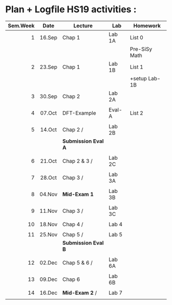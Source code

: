Plan + Logfile HS19 activities :
================================

| Sem.Week | Date   | Lecture              |  Lab     |  Homework          |
| --------:|:------:|----------------------| ---------|--------------------|
|    1     | 16.Sep | Chap 1               | Lab 1A   |  List 0            |
|          |        |                      |          |  Pre-SiSy Math     |
|    2     | 23.Sep | Chap 1               | Lab 1B   |  List 1            |
|          |        |                      |          |  +setup Lab-1B     |
|    3     | 30.Sep | Chap 2               | Lab 2A   |                    |
|          |        |                      |          |                    |
|    4     | 07.Oct | DFT-Example          | Eval-A   |  List 2            |
|          |        |                      |          |                    |
|    5     | 14.Oct | Chap 2 /             | Lab 2B   |                    |
|          |        | **Submission Eval A**|          |                    |
|          |        |                      |          |                    |
|    6     | 21.Oct |  Chap 2 & 3 /        | Lab 2C   |                    |
|          |        |                      |          |                    |
|    7     | 28.Oct |  Chap 3 /            | Lab 3A   |                    |
|          |        |                      |          |                    |
|    8     | 04.Nov | **Mid-Exam 1**       | Lab 3B   |                    |
|          |        |                      |          |                    |
|    9     | 11.Nov | Chap 3 /             | Lab 3C   |                    |
|          |        |                      |          |                    |
|   10     | 18.Nov | Chap 4 /             | Lab 4    |                    |
|          |        |                      |          |                    |
|   11     | 25.Nov | Chap 5 /             | Lab 5    |                    |
|          |        | **Submission Eval B**|          |                    |
|          |        |                      |          |                    |
|   12     | 02.Dec | Chap 5 & 6 /         | Lab 6A   |                    |
|          |        |                      |          |                    |
|   13     | 09.Dec | Chap 6               | Lab 6B   |                    |
|          |        |                      |          |                    |
|   14     | 16.Dec | **Mid-Exam 2** /     | Lab 7    |                    |
|          |        |                      |          |                    |

